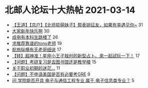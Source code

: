 # 北邮人论坛十大热帖 2021-03-14

- [【王道】【京户】【北师软萌妹子】帮表姐征友，如果有幸遇见你~](https://bbs.byr.cn/article/Friends/1988040) 31
- [大家新年快乐啊](https://bbs.byr.cn/article/Feeling/3164463) 30
- [成电有本科生跳楼了](https://bbs.byr.cn/article/Picture/3282931) 26
- [求推荐靠谱的tony老师](https://bbs.byr.cn/article/Talking/6261311) 19
- [航旅纵横有无老哥细说](https://bbs.byr.cn/article/Job/2127449) 17
- [【转】超神准！星座小王子独创的新型占卜、來一起試玩一下！](https://bbs.byr.cn/article/Constellations/326533) 17
- [【问题】考研复习是去图书馆还是教学楼](https://bbs.byr.cn/article/AimGraduate/1203020) 15
- [关于职业初期的迷茫...](https://bbs.byr.cn/article/WorkLife/1163370) 11
- [【问题】不申请美国是否有必要考GRE](https://bbs.byr.cn/article/GoAbroad/375210) 9
- [问 学院能否开具 电子与通信工程专业 属于 电子信息类专业？](https://bbs.byr.cn/article/CivilServant/45648) 5



